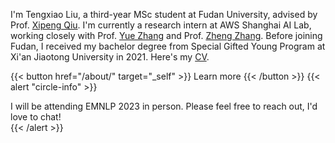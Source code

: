 

I'm Tengxiao Liu, a third-year MSc student at Fudan University, advised by Prof. [Xipeng Qiu](https://xpqiu.github.io). I'm currently a research intern at AWS Shanghai AI Lab, working closely with Prof. [Yue Zhang](https://frcchang.github.io/) and Prof. [Zheng Zhang](https://research.shanghai.nyu.edu/cn/centers-and-institutes/datascience/people/zheng-zhang).
Before joining Fudan, I received my bachelor degree from Special Gifted Young Program at Xi'an Jiaotong University in 2021. Here's my [CV](https://tengxiaoliu.github.io/file/cv_Tengxiao_Liu.pdf).


{{< button href="/about/" target="_self" >}}
Learn more
{{< /button >}}
{{< alert "circle-info" >}}
<div style="text-align: left;">
I will be attending EMNLP 2023 in person. Please feel free to reach out, I'd love to chat!
</div>
{{< /alert >}}